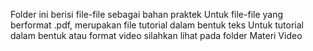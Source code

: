 Folder ini berisi file-file sebagai bahan praktek
Untuk file-file yang berformat .pdf, merupakan file tutorial dalam bentuk teks
Untuk tutorial dalam bentuk atau format video silahkan lihat pada folder Materi Video
